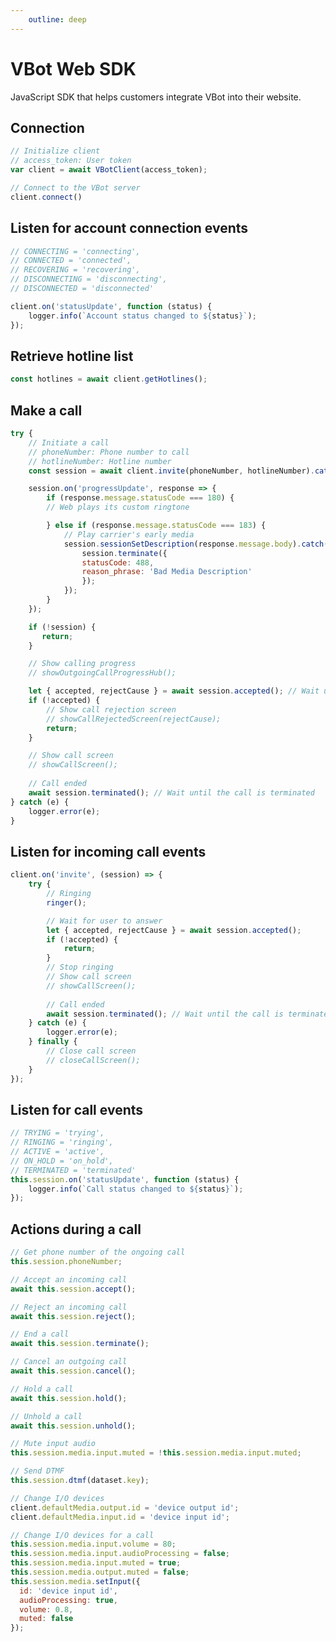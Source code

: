 ```yaml
---
    outline: deep
---
```


<script setup>
import GitHubButton from '../../../.vitepress//components/GitHubButton.vue'
</script>

# VBot Web SDK

JavaScript SDK that helps customers integrate VBot into their website.

<a href="https://github.com/VBotDevTeam/VBot-JS-SDK" target="_blank" style="text-decoration: none;">
<GitHubButton />
</a>

## Connection

```JAVASCRIPT
// Initialize client
// access_token: User token
var client = await VBotClient(access_token);

// Connect to the VBot server
client.connect()
```

## Listen for account connection events

```JAVASCRIPT
// CONNECTING = 'connecting',
// CONNECTED = 'connected',
// RECOVERING = 'recovering',
// DISCONNECTING = 'disconnecting',
// DISCONNECTED = 'disconnected'

client.on('statusUpdate', function (status) {
    logger.info(`Account status changed to ${status}`);
});		
```

## Retrieve hotline list

```JAVASCRIPT
const hotlines = await client.getHotlines();
```

## Make a call

```JAVASCRIPT
try {
	// Initiate a call
	// phoneNumber: Phone number to call
	// hotlineNumber: Hotline number
	const session = await client.invite(phoneNumber, hotlineNumber).catch(logger.error);

	session.on('progressUpdate', response => {
    	if (response.message.statusCode === 180) {
        // Web plays its custom ringtone

      	} else if (response.message.statusCode === 183) {
    		// Play carrier's early media
        	session.sessionSetDescription(response.message.body).catch(exception => {
				session.terminate({
            	statusCode: 488,
            	reason_phrase: 'Bad Media Description'
          		});
        	});
      	}
    });

	if (!session) {
 	   return;
	}

	// Show calling progress
	// showOutgoingCallProgressHub();

	let { accepted, rejectCause } = await session.accepted(); // Wait until the call is picked up
	if (!accepted) {
		// Show call rejection screen
    	// showCallRejectedScreen(rejectCause);
    	return;
	}

	// Show call screen
	// showCallScreen();
	
	// Call ended
	await session.terminated(); // Wait until the call is terminated
} catch (e) {
	logger.error(e);
}
```

## Listen for incoming call events

```JAVASCRIPT
client.on('invite', (session) => {
	try {
		// Ringing
    	ringer();

		// Wait for user to answer
    	let { accepted, rejectCause } = await session.accepted();
    	if (!accepted) {
    		return;
    	}
		// Stop ringing	
		// Show call screen
    	// showCallScreen();
		
		// Call ended
    	await session.terminated(); // Wait until the call is terminated
  	} catch (e) {
    	logger.error(e);
  	} finally {
		// Close call screen
    	// closeCallScreen();
  	}
});
```

## Listen for call events

```JAVASCRIPT
// TRYING = 'trying',
// RINGING = 'ringing',
// ACTIVE = 'active',
// ON_HOLD = 'on_hold',
// TERMINATED = 'terminated'
this.session.on('statusUpdate', function (status) {
    logger.info(`Call status changed to ${status}`);
});	
```

## Actions during a call

```JAVASCRIPT
// Get phone number of the ongoing call
this.session.phoneNumber;

// Accept an incoming call
await this.session.accept();

// Reject an incoming call
await this.session.reject();

// End a call
await this.session.terminate();

// Cancel an outgoing call
await this.session.cancel();

// Hold a call
await this.session.hold();

// Unhold a call
await this.session.unhold();

// Mute input audio
this.session.media.input.muted = !this.session.media.input.muted;

// Send DTMF
this.session.dtmf(dataset.key);

// Change I/O devices
client.defaultMedia.output.id = 'device output id';
client.defaultMedia.input.id = 'device input id';

// Change I/O devices for a call
this.session.media.input.volume = 80;
this.session.media.input.audioProcessing = false;
this.session.media.input.muted = true;
this.session.media.output.muted = false;
this.session.media.setInput({
  id: 'device input id',
  audioProcessing: true,
  volume: 0.8,
  muted: false
});
```

